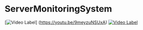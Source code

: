 # ServerMonitoringSystem

[![Video Label](http://img.youtube.com/vi/9meyzuNSUxA/0.jpg)]
(https://youtu.be/9meyzuNSUxA)
[![Video Label](http://img.youtube.com/vi/9meyzuNSUxA/0.jpg)](https://youtu.be/9meyzuNSUxA)
